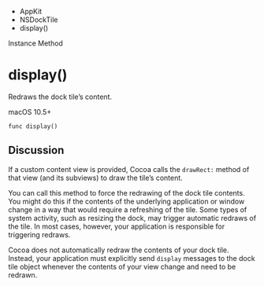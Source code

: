 

- AppKit
- NSDockTile
-  display() 

Instance Method

# display()

Redraws the dock tile’s content.

macOS 10.5+

``` source
func display()
```

## Discussion

If a custom content view is provided, Cocoa calls the `drawRect:` method of that view (and its subviews) to draw the tile’s content.

You can call this method to force the redrawing of the dock tile contents. You might do this if the contents of the underlying application or window change in a way that would require a refreshing of the tile. Some types of system activity, such as resizing the dock, may trigger automatic redraws of the tile. In most cases, however, your application is responsible for triggering redraws.

Cocoa does not automatically redraw the contents of your dock tile. Instead, your application must explicitly send `display` messages to the dock tile object whenever the contents of your view change and need to be redrawn.

